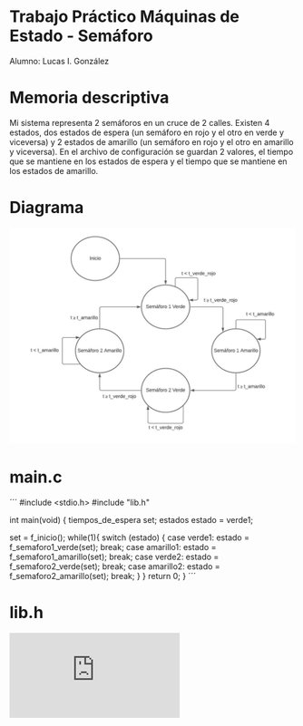 # Trabajo Práctico Máquinas de Estado - Semáforo
Alumno: Lucas I. González

# Memoria descriptiva
Mi sistema representa 2 semáforos en un cruce de 2 calles. Existen 4 estados, dos estados de espera (un semáforo en rojo y el otro en verde y viceversa) y 2 estados de amarillo (un semáforo en rojo y el otro en amarillo y viceversa). En el archivo de configuración se guardan 2 valores, el tiempo que se mantiene en los estados de espera y el tiempo que se mantiene en los estados de amarillo.
# Diagrama
![](https://github.com/lucasigna/TrabajoPracticoMaquinasDeEstado-Semaforo/blob/master/Recursos/Diagrama.jpeg)
# main.c
´´´
#include <stdio.h>
#include "lib.h"

int main(void)
{
   tiempos_de_espera set;
   estados estado = verde1;

   set = f_inicio();
   while(1){
      switch (estado) {
        case verde1: estado = f_semaforo1_verde(set);
                     break;
        case amarillo1: estado = f_semaforo1_amarillo(set);
                       break;
        case verde2: estado = f_semaforo2_verde(set);
                     break;
        case amarillo2: estado = f_semaforo2_amarillo(set);
                       break;
      }
    }
    return 0;
}
´´´
# lib.h
![](https://github.com/lucasigna/TrabajoPracticoMaquinasDeEstado-Semaforo/blob/master/Código/lib/lib.h)

